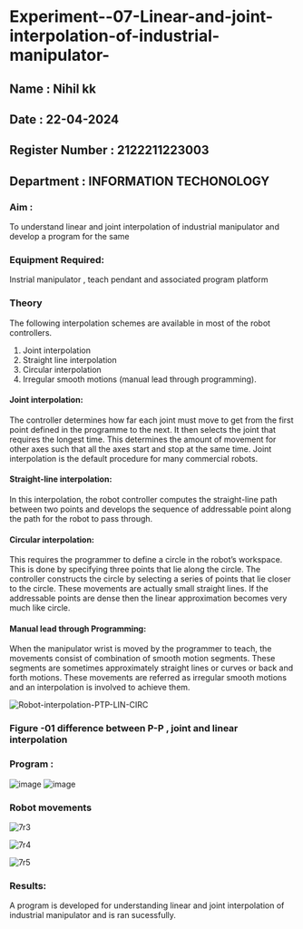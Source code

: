 # Experiment--07-Linear-and-joint-interpolation-of-industrial-manipulator-
## Name : Nihil kk
## Date : 22-04-2024
## Register Number : 2122211223003
## Department : INFORMATION TECHONOLOGY

### Aim :
 To understand linear and joint interpolation of industrial manipulator and develop a program for the same
      
### Equipment Required: 
 Instrial manipulator , teach pendant and associated program platform 
      
### Theory 
 The following interpolation schemes are available in most of the robot controllers.
1. Joint interpolation
2. Straight line interpolation
3. Circular interpolation
4. Irregular smooth motions (manual lead through programming).
#### Joint interpolation: 
The controller determines how far each joint must move to get from the first point defined in the programme to the next. It then selects the joint that
requires the longest time. This determines the amount of movement for other axes such that all the axes start and stop at the same time. Joint interpolation is the default procedure for many commercial robots.

#### Straight-line interpolation: 
In this interpolation, the robot controller computes the straight-line path between two points and develops the sequence of addressable point along the path for the robot to pass through.

#### Circular interpolation: 
This requires the programmer to define a circle in the
robot’s workspace. This is done by specifying three points that lie along the circle. The controller constructs the circle by selecting a series of points that lie closer to the circle. These movements are actually small straight lines. If the addressable points are dense then the linear approximation becomes very much like circle.


#### Manual lead through Programming: 
When the manipulator wrist is moved by the programmer to teach, the movements consist of combination of smooth motion segments. These segments are sometimes approximately straight lines or curves or back and forth motions. These movements are referred as irregular smooth motions and an interpolation is involved to achieve them.




![Robot-interpolation-PTP-LIN-CIRC](https://user-images.githubusercontent.com/36288975/201615171-d0886aaa-8220-4b0c-8a1d-3d8a5c69c76a.png)

### Figure -01 difference between P-P , joint and linear interpolation 


### Program :
![image](https://github.com/vasanthkumarch/Experiment--07-Linear-and-joint-interpolation-of-industrial-manipulator-/assets/118120621/234d3d54-14fc-4ad3-9964-3bd6d0699d1c)
![image](https://github.com/vasanthkumarch/Experiment--07-Linear-and-joint-interpolation-of-industrial-manipulator-/assets/118120621/756d38cf-fe68-4365-9803-16581f3c27e8)
### Robot movements
![7r3](https://github.com/Prajin19/Experiment--07-Linear-and-joint-interpolation-of-industrial-manipulator-/assets/144979377/788b197a-fa30-44fd-bff3-bf8e646c0e2a)

![7r4](https://github.com/Prajin19/Experiment--07-Linear-and-joint-interpolation-of-industrial-manipulator-/assets/144979377/8a339023-c1de-46db-aed1-008aa84a208b)

![7r5](https://github.com/Prajin19/Experiment--07-Linear-and-joint-interpolation-of-industrial-manipulator-/assets/144979377/ee7e6834-2639-40ff-9127-5a4a23d19605)






































### Results:  
A program is developed for understanding linear and joint interpolation of industrial manipulator and is ran sucessfully.

